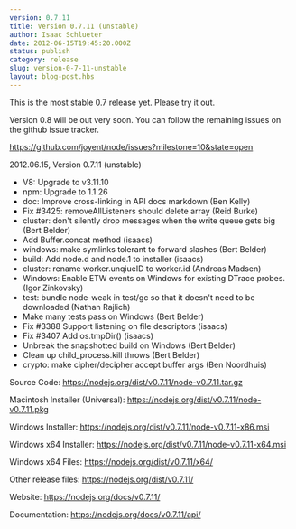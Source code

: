 ```yaml
---
version: 0.7.11
title: Version 0.7.11 (unstable)
author: Isaac Schlueter
date: 2012-06-15T19:45:20.000Z
status: publish
category: release
slug: version-0-7-11-unstable
layout: blog-post.hbs
---
```


<p>This is the most stable 0.7 release yet.  Please try it out.</p>
<p>Version 0.8 will be out very soon.  You can follow the remaining issues
on the github issue tracker.</p>
<p><a href="https://github.com/joyent/node/issues?milestone=10&amp;state=open">https://github.com/joyent/node/issues?milestone=10&amp;state=open</a></p>
<p>2012.06.15, Version 0.7.11 (unstable)</p>

<ul>
<li>V8: Upgrade to v3.11.10</li>
<li>npm: Upgrade to 1.1.26</li>
<li>doc: Improve cross-linking in API docs markdown (Ben Kelly)</li>
<li>Fix #3425: removeAllListeners should delete array (Reid Burke)</li>
<li>cluster: don&#39;t silently drop messages when the write queue gets big (Bert Belder)</li>
<li>Add Buffer.concat method (isaacs)</li>
<li>windows: make symlinks tolerant to forward slashes (Bert Belder)</li>
<li>build: Add node.d and node.1 to installer (isaacs)</li>
<li>cluster: rename worker.unqiueID to worker.id (Andreas Madsen)</li>
<li>Windows: Enable ETW events on Windows for existing DTrace probes. (Igor Zinkovsky)</li>
<li>test: bundle node-weak in test/gc so that it doesn&#39;t need to be downloaded (Nathan Rajlich)</li>
<li>Make many tests pass on Windows (Bert Belder)</li>
<li>Fix #3388 Support listening on file descriptors (isaacs)</li>
<li>Fix #3407 Add os.tmpDir() (isaacs)</li>
<li>Unbreak the snapshotted build on Windows (Bert Belder)</li>
<li>Clean up child_process.kill throws (Bert Belder)</li>
<li>crypto: make cipher/decipher accept buffer args (Ben Noordhuis)</li>
</ul>

<p>Source Code: <a href="https://nodejs.org/dist/v0.7.11/node-v0.7.11.tar.gz">https://nodejs.org/dist/v0.7.11/node-v0.7.11.tar.gz</a></p>
<p>Macintosh Installer (Universal): <a href="https://nodejs.org/dist/v0.7.11/node-v0.7.11.pkg">https://nodejs.org/dist/v0.7.11/node-v0.7.11.pkg</a></p>
<p>Windows Installer: <a href="https://nodejs.org/dist/v0.7.11/node-v0.7.11-x86.msi">https://nodejs.org/dist/v0.7.11/node-v0.7.11-x86.msi</a></p>
<p>Windows x64 Installer: <a href="https://nodejs.org/dist/v0.7.11/node-v0.7.11-x64.msi">https://nodejs.org/dist/v0.7.11/node-v0.7.11-x64.msi</a></p>
<p>Windows x64 Files: <a href="https://nodejs.org/dist/v0.7.11/x64/">https://nodejs.org/dist/v0.7.11/x64/</a></p>
<p>Other release files: <a href="https://nodejs.org/dist/v0.7.11/">https://nodejs.org/dist/v0.7.11/</a></p>
<p>Website: <a href="https://nodejs.org/docs/v0.7.11/">https://nodejs.org/docs/v0.7.11/</a></p>
<p>Documentation: <a href="https://nodejs.org/docs/v0.7.11/api/">https://nodejs.org/docs/v0.7.11/api/</a></p>
